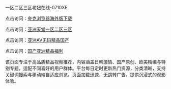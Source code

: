 一区二区三区老妞在线-0710XE

点击访问：<a href="https://heiliaoxwd5i8.pages.dev">夸克浏览器海外版下载</a>

点击访问：<a href="https://heiliaowt0d7p.pages.dev">亚洲天堂一区二区三区</a>

点击访问：<a href="https://heiliaoga6s9v.pages.dev">亚洲AV无码精品国产</a>

点击访问：<a href="https://heiliaoow5kzm.pages.dev">国产亚洲精品福利</a>

该页面专注于高品质精品视频推荐，内容涵盖日韩激情、国产原创、欧美精编与特别专题，适配不同喜好的用户群体。平台每日定时更新热门资源，分类清晰，支持关键词搜索与移动端自适应浏览。页面加载迅速，无跳转广告，提供沉浸式的观影体验。

<span style="display:none;">[Canonical link](https://github.com/edc20250710/edc19 ）</span>
